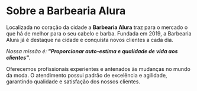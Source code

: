  <!DOCTYPE html>
 <html lang="pt-br">
 <head>
 <meta charset="UTF-8">
 <title>Barbearia Alura </title>
 </head>
<body>
 <h1>Sobre a Barbearia Alura</h1> 
 
 <p>Localizada no coração da cidade a <strong>Barbearia Alura</strong> traz para o mercado o que há de melhor para o seu cabelo e barba. Fundada em 2019, a Barbearia Alura já é destaque na cidade e conquista novos clientes a cada dia.</p>
 <p><em>Nossa missão é:<strong> "Proporcionar auto-estima e qualidade de vida aos clientes"</strong>.</em> </p>
 <p>Oferecemos profissionais experientes e antenados às mudanças no mundo da moda. O atendimento possui padrão de excelência e agilidade, garantindo qualidade e satisfação dos nossos clientes.</p>
 </body>
 
 </html>

